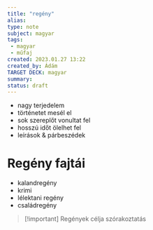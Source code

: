 ```yaml
---
title: "regény"
alias: 
type: note
subject: magyar 
tags:
 - magyar 
 - műfaj
created: 2023.01.27 13:22
created_by: Ádám
TARGET DECK: magyar 
summary: 
status: draft
---
```

- nagy terjedelem
- történetet mesél el
- sok szereplőt vonultat fel 
- hosszú időt ölelhet fel 
- leírások & párbeszédek
# Regény fajtái
- kalandregény
- krimi
- lélektani regény 
- családregény

>[!important] Regények célja
>szórakoztatás

